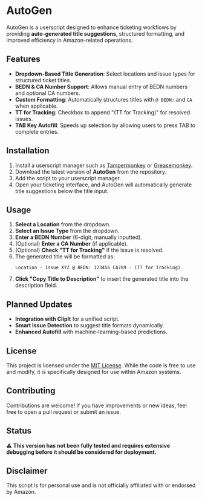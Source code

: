 # AutoGen

AutoGen is a userscript designed to enhance ticketing workflows by providing **auto-generated title suggestions**, structured formatting, and improved efficiency in Amazon-related operations.

## Features
- **Dropdown-Based Title Generation**: Select locations and issue types for structured ticket titles.
- **BEDN & CA Number Support**: Allows manual entry of BEDN numbers and optional CA numbers.
- **Custom Formatting**: Automatically structures titles with `@ BEDN:` and `CA` when applicable.
- **TT for Tracking**: Checkbox to append "(TT for Tracking)" for resolved issues.
- **TAB Key Autofill**: Speeds up selection by allowing users to press TAB to complete entries.

## Installation
1. Install a userscript manager such as [Tampermonkey](https://www.tampermonkey.net/) or [Greasemonkey](https://addons.mozilla.org/en-US/firefox/addon/greasemonkey/).
2. Download the latest version of **AutoGen** from the repository.
3. Add the script to your userscript manager.
4. Open your ticketing interface, and AutoGen will automatically generate title suggestions below the title input.

## Usage
1. **Select a Location** from the dropdown.
2. **Select an Issue Type** from the dropdown.
3. **Enter a BEDN Number** (6-digit, manually inputted).
4. (Optional) **Enter a CA Number** (if applicable).
5. (Optional) **Check "TT for Tracking"** if the issue is resolved.
6. The generated title will be formatted as:
   ```
   Location - Issue XYZ @ BEDN: 123456 CA789 - (TT for Tracking)
   ```
7. **Click "Copy Title to Description"** to insert the generated title into the description field.

## Planned Updates
- **Integration with ClipIt** for a unified script.
- **Smart Issue Detection** to suggest title formats dynamically.
- **Enhanced Autofill** with machine-learning-based predictions.

## License
This project is licensed under the [MIT License](LICENSE). While the code is free to use and modify, it is specifically designed for use within Amazon systems.

## Contributing
Contributions are welcome! If you have improvements or new ideas, feel free to open a pull request or submit an issue.

## Status
⚠ **This version has not been fully tested and requires extensive debugging before it should be considered for deployment.**

## Disclaimer
This script is for personal use and is not officially affiliated with or endorsed by Amazon.